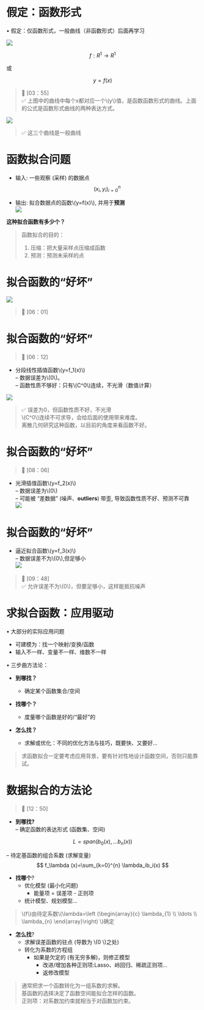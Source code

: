 # 假定：函数形式 

• 假定：仅函数形式，一般曲线（非函数形式）后面再学习

![](../assets/5.PNG)  

$$
f:R^1 \rightarrow R^1
$$

或

$$
y=f(x)
$$

> &#x1F50E; [03：55]  
> &#x2705; 上图中的曲线中每个x都对应一个\\(y\\)值，是函数函数形式的曲线。上面的公式是函数形式曲线的两种表达方式。  

![](../assets/6.PNG)  

> &#x2705; 这三个曲线是一般曲线  

# 函数拟合问题  
- 输入: 一些观察 (采样) 的数据点
$$
(x_i,y_i)^n_{i=0}
$$
 
- 输出: 拟合数据点的函数\\(y=f(x)\\), 并用于**预测**  
![](../assets/数据-1.png)

**这种拟合函数有多少个？**
> 函数拟合的目的：  
> 1. 压缩：把大量采样点压缩成函数
> 2. 预测：预测未采样的点  

# 拟合函数的“好坏”  
![](../assets/数据-2.png)  

> &#x1F50E; [06：01]  
 
# 拟合函数的“好坏”    
> &#x1F50E; [06：12]  

- 分段线性插值函数\\(y=f_1(x)\\)     
– 数据误差为\\(0\\)。  
– 函数性质不够好：只有\\(C^0\\)连续，不光滑（数值计算）  

![](../assets/7.PNG)  

> &#x2705; 误差为0，但函数性质不好，不光滑  
> \\(C^0\\)连续不可求导，会给后面的使用带来难度。    
离散几何研究这种函数，以目前的角度来看函数不好。   

# 拟合函数的“好坏”  

> &#x1F50E; [08：06]  

- 光滑插值函数\\(y=f_2(x)\\)   
– 数据误差为\\(0\\)  
– 可能被 “差数据” (噪声、**outliers**) 带歪, 导致函数性质不好、预测不可靠  
![](../assets/8.PNG)    

# 拟合函数的“好坏”  
- 逼近拟合函数\\(y=f_3(x)\\)   
– 数据误差不为\\(0\\),但足够小  
![](../assets/数据-3.png)  

> &#x1F50E; [09：48]  
> &#x2705; 允许误差不为\\(0\\)，但要足够小，这样能抵抗噪声  

# 求拟合函数：应用驱动
 
• 大部分的实际应用问题 

- 可建模为：找一个映射/变换/函数     
- 输入不一样、变量不一样、维数不一样   

• 三步曲方法论：  

- **到哪找？**  
  - 确定某个函数集合/空间  

- **找哪个？**  
  - 度量哪个函数是好的/“最好”的   

- **怎么找？**  
  - 求解或优化：不同的优化方法与技巧，既要快、又要好…   

> 求函数拟合一定要考虑应用背景，要有针对性地设计函数空间，否则只能靠试。   

# 数据拟合的方法论   

> &#x1F50E; [12：50]  

- **到哪找?**  
– 确定函数的表达形式 (函数集、空间)

$$
L=span(b_0(x),\dots b_n(x))
$$

– 待定基函数的组合系数 (求解变量) 
$$
f_\lambda (x)=\sum_{k=0}^{n} \lambda_ib_i(x)
$$  

- **找哪个**?    
  - 优化模型 (最小化问题)    
    - 能量项 = 误差项 - 正则项  
  - 统计模型、规划模型...  

> \\(f\\)由待定系数\\(\lambda=\left
(\begin{array}{c}
\lambda_{1} \\\\
\ldots \\\\
\lambda_{n}
\end{array}\right) \\)确定   

- **怎么找**?   
  - 求解误差函数的驻点 (导数为 \\(0 \\)之处)   
  - 转化为系数的方程组  
    - 如果是欠定的 (有无穷多解)，则修正模型     
      - 改进/增加各种正则项:Lasso、岭回归、稀疏正则项…
      - 返修改模型

> 通常把求一个函数转化为一组系数的求解。    
基函数的选择决定了函数空间能拟合怎样的函数。    
正则项：对系数加约束就相当于对函数加约束。    

